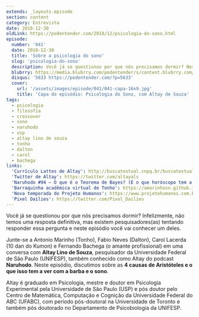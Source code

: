 ```yaml
---
extends: _layouts.episode
section: content
category: Entrevista
date: 2018-12-30
oldLink: https://podentender.com/2018/12/psicologia-do-sono.html
episode:
  number: '041'
  date: 2018-12-30
  title: 'Sobre a psicologia do sono'
  slug: 'psicologia-do-sono'
  description: Você já se questionou por que nós precisamos dormir? Neste episódio, discutimos sobre as 4 causas de Aristóteles e o que isso tem a ver com a barba e o sono.
  blubrry: https://media.blubrry.com/podentender/s/content.blubrry.com/podentender/PODEntender_41.mp3
  disqus: '5633 https://podentender.com/?p=5633'
  cover:
    url: '/assets/images/episode/041/041-capa-16x9.jpg'
    title: 'Capa do episódio: Psicologia do Sono, com Altay de Souza'
tags:
  - psicologia
  - filosofia
  - crossover
  - sono
  - naruhodo
  - usp
  - altay lino de souza
  - tonho
  - dalton
  - carol
  - bachega
links:
  'Currículo Lattes de Altay': http://buscatextual.cnpq.br/buscatextual/visualizacv.do?id=K4702840H9
  'Twitter de Altay': https://twitter.com/altayals
  'Naruhodo #94 – O que é o Teorema de Bayes? (E o que horóscopo tem a ver com isso?)': https://www.b9.com.br/78405/naruhodo-94-o-que-e-o-teorema-de-bayes-e-o-que-horoscopo-tem-a-ver-com-isso/
  'Barraquinha acadêmica virtual de Tonho': https://amarinhosn.github.io/
  'Nova temporada do Projeto Humanos': https://www.projetohumanos.com.br/
  'Pixel Dailies': https://twitter.com/Pixel_Dailies
---
```

Você já se questionou por que nós precisamos dormir? Infelizmente, não temos uma resposta definitiva,
mas existem pesquisadores(as) tentando responder essa pergunta e neste episódio você vai conhecer um deles.

Junte-se a Antonio Marinho (Tonho), Fabio Neves (Dalton), Carol Lacerda (10 dan do Kumon) e
Fernando Bachega (o amante profissional) em uma conversa com **Altay Lino de Souza**, pesquisador da
Universidade Federal de São Paulo (UNIFESP), também conhecido como Altay do podcast **Naruhodo**.
Neste episódio, discutimos sobre as **4 causas de Aristóteles e o que isso tem a ver com a barba e o sono**.

Altay é graduado em Psicologia, mestre e doutor em Psicologia Experimental pela Universidade de
São Paulo (USP) e pós doutor pelo Centro de Matemática, Computação e Cognição da Universidade Federal
do ABC (UFABC), com período pós-doutoral na Universidade de Toronto e também pós doutorado no
Departamento de Psicobiologia da UNIFESP.
